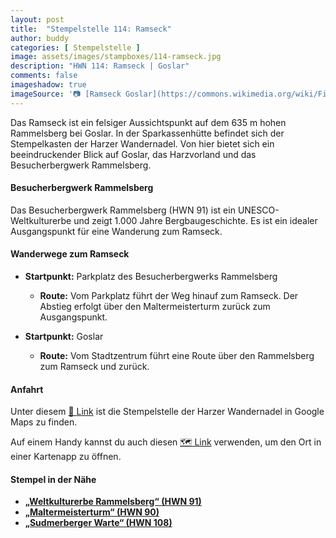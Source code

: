 ```yaml
---
layout: post
title:  "Stempelstelle 114: Ramseck"
author: buddy
categories: [ Stempelstelle ]
image: assets/images/stampboxes/114-ramseck.jpg
description: "HWN 114: Ramseck | Goslar"
comments: false
imageshadow: true
imageSource: '📷 [Ramseck Goslar](https://commons.wikimedia.org/wiki/File:Ramseck_Goslar.jpg) von <a href="//commons.wikimedia.org/wiki/User:B.Thomas95" title="User:B.Thomas95">Thomas Binder</a> unter Lizenz [CC BY-SA 4.0](https://creativecommons.org/licenses/by-sa/4.0)'
---
```


Das Ramseck ist ein felsiger Aussichtspunkt auf dem 635 m hohen Rammelsberg bei Goslar. In der Sparkassenhütte befindet sich der Stempelkasten der Harzer Wandernadel. Von hier bietet sich ein beeindruckender Blick auf Goslar, das Harzvorland und das Besucherbergwerk Rammelsberg. 

#### Besucherbergwerk Rammelsberg

Das Besucherbergwerk Rammelsberg (HWN 91) ist ein UNESCO-Weltkulturerbe und zeigt 1.000 Jahre Bergbaugeschichte. Es ist ein idealer Ausgangspunkt für eine Wanderung zum Ramseck. 

#### Wanderwege zum Ramseck

- **Startpunkt:** Parkplatz des Besucherbergwerks Rammelsberg
  - **Route:** Vom Parkplatz führt der Weg hinauf zum Ramseck. Der Abstieg erfolgt über den Maltermeisterturm zurück zum Ausgangspunkt. 

- **Startpunkt:** Goslar
  - **Route:** Vom Stadtzentrum führt eine Route über den Rammelsberg zum Ramseck und zurück. 

#### Anfahrt

Unter diesem [📍 Link](https://www.google.com/maps/dir/?api=1&origin=&destination=51.88848%2C%2010.42668) ist die Stempelstelle der Harzer Wandernadel in Google Maps zu finden.

<div class="android-only">
  Auf einem Handy kannst du auch diesen 
  <a href="geo:51.88848,10.42668">🗺️ Link</a> 
  verwenden, um den Ort in einer Kartenapp zu öffnen.
  <p></p>
</div>

#### Stempel in der Nähe

- [**„Weltkulturerbe Rammelsberg“ (HWN 91)**](/stempelstelle-91-weltkulturerbe-rammelsberg)
- [**„Maltermeisterturm“ (HWN 90)**](/stempelstelle-90-roter-schuss)
- [**„Sudmerberger Warte“ (HWN 108)**](/stempelstelle-108-sudmerberger-warte)
